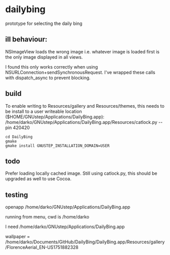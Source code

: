 # dailybing

prototype for selecting the daily bing

## ill behaviour:
NSImageView loads the wrong image i.e. whatever image is loaded first is the only image displayed in all views.

I found this only works correctly when using NSURLConnection+sendSynchronousRequest. I've wrapped these calls with dispatch_async to prevent blocking.

## build
To enable writing to Resources/gallery and Resources/themes, this needs to be install to a user writeable location ($HOME/GNUstep/Applications/DailyBing.app):
/home/darko/GNUstep/Applications/DailyBing.app/Resources/catlock.py --pin 420420
```
cd DailyBing
gmake
gmake install GNUSTEP_INSTALLATION_DOMAIN=USER
```

## todo
Prefer loading locally cached image.
Still using catlock.py, this should be upgraded as well to use Cocoa.

## testing

openapp /home/darko/GNUstep/Applications/DailyBing.app

running from menu, cwd is /home/darko

I need /home/darko/GNUstep/Applications/DailyBing.app


wallpaper = /home/darko/Documents/GitHub/DailyBing/DailyBing.app/Resources/gallery/FlorenceAerial_EN-US1751882328